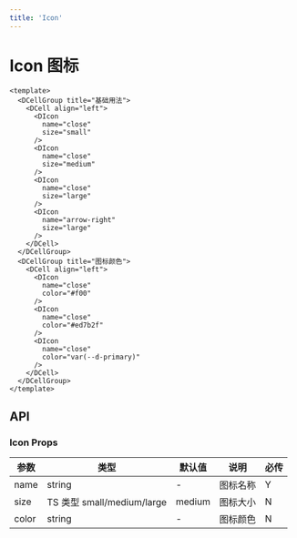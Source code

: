 ```yaml
---
title: 'Icon'
---
```


# Icon 图标

```vue demo h5
<template>
  <DCellGroup title="基础用法">
    <DCell align="left">
      <DIcon
        name="close"
        size="small"
      />
      <DIcon
        name="close"
        size="medium"
      />
      <DIcon
        name="close"
        size="large"
      />
      <DIcon
        name="arrow-right"
        size="large"
      />
    </DCell>
  </DCellGroup>
  <DCellGroup title="图标颜色">
    <DCell align="left">
      <DIcon
        name="close"
        color="#f00"
      />
      <DIcon
        name="close"
        color="#ed7b2f"
      />
      <DIcon
        name="close"
        color="var(--d-primary)"
      />
    </DCell>
  </DCellGroup>
</template>
```

## API

### Icon Props

| 参数  | 类型                       | 默认值 | 说明     | 必传 |
| ----- | -------------------------- | ------ | -------- | ---- |
| name  | string                     | -      | 图标名称 | Y    |
| size  | TS 类型 small/medium/large | medium | 图标大小 | N    |
| color | string                     | -      | 图标颜色 | N    |
